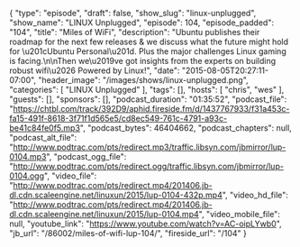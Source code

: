 {
  "type": "episode",
  "draft": false,
  "show_slug": "linux-unplugged",
  "show_name": "LINUX Unplugged",
  "episode": 104,
  "episode_padded": "104",
  "title": "Miles of WiFi",
  "description": "Ubuntu publishes their roadmap for the next few releases & we discuss what the future might hold for \u201cUbuntu Personal\u201d. Plus the major challenges Linux gaming is facing.\n\nThen we\u2019ve got insights from the experts on building robust wifi\u2026 Powered by Linux!",
  "date": "2015-08-05T20:27:11-07:00",
  "header_image": "/images/shows/linux-unplugged.png",
  "categories": [
    "LINUX Unplugged"
  ],
  "tags": [],
  "hosts": [
    "chris",
    "wes"
  ],
  "guests": [],
  "sponsors": [],
  "podcast_duration": "01:35:52",
  "podcast_file": "https://chtbl.com/track/392D9/aphid.fireside.fm/d/1437767933/f31a453c-fa15-491f-8618-3f71f1d565e5/cd8ec549-761c-4791-a93c-be41c84fe0f5.mp3",
  "podcast_bytes": 46404662,
  "podcast_chapters": null,
  "podcast_alt_file": "http://www.podtrac.com/pts/redirect.mp3/traffic.libsyn.com/jbmirror/lup-0104.mp3",
  "podcast_ogg_file": "http://www.podtrac.com/pts/redirect.ogg/traffic.libsyn.com/jbmirror/lup-0104.ogg",
  "video_file": "http://www.podtrac.com/pts/redirect.mp4/201406.jb-dl.cdn.scaleengine.net/linuxun/2015/lup-0104-432p.mp4",
  "video_hd_file": "http://www.podtrac.com/pts/redirect.mp4/201406.jb-dl.cdn.scaleengine.net/linuxun/2015/lup-0104.mp4",
  "video_mobile_file": null,
  "youtube_link": "https://www.youtube.com/watch?v=AC-oipLYwb0",
  "jb_url": "/86002/miles-of-wifi-lup-104/",
  "fireside_url": "/104"
}

